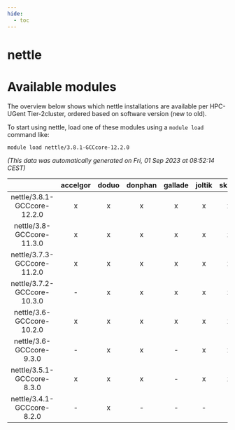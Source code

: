 ```yaml
---
hide:
  - toc
---
```


nettle
======

# Available modules


The overview below shows which nettle installations are available per HPC-UGent Tier-2cluster, ordered based on software version (new to old).

To start using nettle, load one of these modules using a `module load` command like:

```shell
module load nettle/3.8.1-GCCcore-12.2.0
```

*(This data was automatically generated on Fri, 01 Sep 2023 at 08:52:14 CEST)*  

| |accelgor|doduo|donphan|gallade|joltik|skitty|swalot|victini|
| :---: | :---: | :---: | :---: | :---: | :---: | :---: | :---: | :---: |
|nettle/3.8.1-GCCcore-12.2.0|x|x|x|x|x|x|x|x|
|nettle/3.8-GCCcore-11.3.0|x|x|x|x|x|x|x|x|
|nettle/3.7.3-GCCcore-11.2.0|x|x|x|x|x|x|x|x|
|nettle/3.7.2-GCCcore-10.3.0|-|x|x|x|x|x|x|x|
|nettle/3.6-GCCcore-10.2.0|x|x|x|x|x|x|x|x|
|nettle/3.6-GCCcore-9.3.0|-|x|x|-|x|x|x|x|
|nettle/3.5.1-GCCcore-8.3.0|x|x|x|-|x|x|x|x|
|nettle/3.4.1-GCCcore-8.2.0|-|x|-|-|-|-|x|-|
